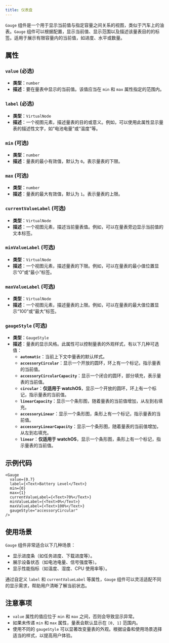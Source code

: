 ```yaml
---
title: 仪表盘
---
```

`Gauge` 组件是一个用于显示当前值与指定容量之间关系的视图，类似于汽车上的油表。`Gauge` 组件可以根据配置，显示当前值、显示范围以及描述该量表目的的标签。适用于展示有限容量内的当前值，如进度、水平或数量。

## 属性

### `value` (必选)
- **类型**：`number`
- **描述**：要在量表中显示的当前值。该值应当在 `min` 和 `max` 属性指定的范围内。

### `label` (必选)
- **类型**：`VirtualNode`
- **描述**：一个视图元素，描述量表的目的或意义。例如，可以使用此属性显示量表的描述性文字，如“电池电量”或“温度”等。

### `min` (可选)
- **类型**：`number`
- **描述**：量表的最小有效值，默认为 `0`。表示量表的下限。

### `max` (可选)
- **类型**：`number`
- **描述**：量表的最大有效值，默认为 `1`。表示量表的上限。

### `currentValueLabel` (可选)
- **类型**：`VirtualNode`
- **描述**：一个视图元素，描述当前量表值。例如，可以在量表旁边显示当前值的文本标签。

### `minValueLabel` (可选)
- **类型**：`VirtualNode`
- **描述**：一个视图元素，描述量表的下限。例如，可以在量表的最小值位置显示“0”或“最小”标签。

### `maxValueLabel` (可选)
- **类型**：`VirtualNode`
- **描述**：一个视图元素，描述量表的上限。例如，可以在量表的最大值位置显示“100”或“最大”标签。

### `gaugeStyle` (可选)
- **类型**：`GaugeStyle`
- **描述**：量表的显示风格。此属性可以控制量表的外观样式，有以下几种可选值：
  - **`automatic`**：当前上下文中量表的默认样式。
  - **`accessoryCircular`**：显示一个开放的圆环，环上有一个标记，指示量表的当前值。
  - **`accessoryCircularCapacity`**：显示一个闭合的圆环，部分填充，表示量表的当前值。
  - **`circular`**：**仅适用于 watchOS**，显示一个开放的圆环，环上有一个标记，指示量表的当前值。
  - **`linearCapacity`**：显示一个条形图，随着量表的当前值增加，从左到右填充。
  - **`accessoryLinear`**：显示一个条形图，条形上有一个标记，指示量表的当前值。
  - **`accessoryLinearCapacity`**：显示一个条形图，随着量表的当前值增加，从左到右填充。
  - **`linear`**：**仅适用于 watchOS**，显示一个条形图，条形上有一个标记，指示量表的当前值。

## 示例代码

```tsx
<Gauge
  value={0.7}
  label={<Text>Battery Level</Text>}
  min={0}
  max={1}
  currentValueLabel={<Text>70%</Text>}
  minValueLabel={<Text>0%</Text>}
  maxValueLabel={<Text>100%</Text>}
  gaugeStyle="accessoryCircular"
/>
```

## 使用场景

`Gauge` 组件非常适合以下几种场景：
- 显示进度条（如任务进度、下载进度等）。
- 展示设备状态（如电池电量、信号强度等）。
- 显示性能指标（如温度、湿度、CPU 使用率等）。

通过自定义 `label` 和 `currentValueLabel` 等属性，`Gauge` 组件可以灵活适配不同的显示需求，帮助用户清晰了解当前状态。

## 注意事项
- `value` 属性的值应位于 `min` 和 `max` 之间，否则会导致显示异常。
- 如果未传递 `min` 和 `max` 属性，量表会默认显示在 `[0, 1]` 范围内。
- 使用不同的 `gaugeStyle` 可以显著改变量表的外观。根据设备和使用场景选择适当的样式，以提高用户体验。